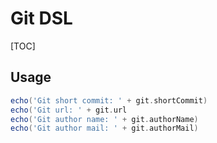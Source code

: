 # Git DSL

[TOC]

## Usage

```groovy
echo('Git short commit: ' + git.shortCommit)
echo('Git url: ' + git.url
echo('Git author name: ' + git.authorName)
echo('Git author mail: ' + git.authorMail)
```
